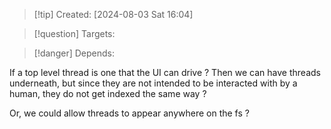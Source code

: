
>[!tip] Created: [2024-08-03 Sat 16:04]

>[!question] Targets: 

>[!danger] Depends: 

If a top level thread is one that the UI can drive ?
Then we can have threads underneath, but since they are not intended to be interacted with by a human, they do not get indexed the same way ?

Or, we could allow threads to appear anywhere on the fs ?